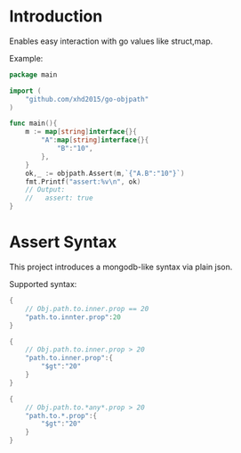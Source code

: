 # Introduction
Enables easy interaction with go values like struct,map.

Example:
```go
package main

import (
    "github.com/xhd2015/go-objpath"
)

func main(){
    m := map[string]interface{}{
        "A":map[string]interface{}{
            "B":"10",
        },
    }
    ok,_ := objpath.Assert(m,`{"A.B":"10"}`)
    fmt.Printf("assert:%v\n", ok)
    // Output:
    //   assert: true
}
```

# Assert Syntax
This project introduces a mongodb-like syntax via plain json.

Supported syntax:
```go
{
    // Obj.path.to.inner.prop == 20
    "path.to.innter.prop":20
}

{
    // Obj.path.to.inner.prop > 20
    "path.to.inner.prop":{
        "$gt":"20"
    }
}

{
    // Obj.path.to.*any*.prop > 20
    "path.to.*.prop":{
        "$gt":"20"
    }
}
```